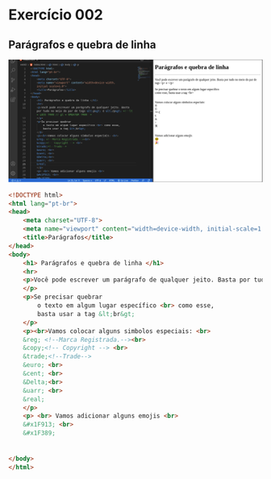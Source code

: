 # Exercício 002
## Parágrafos e quebra de linha
![resultPic](https://github.com/AAndreLuis-dev/HTML-CSS_CursoEmVideo/blob/main/modulo-1(img)/imgex002.png)
```html
<!DOCTYPE html>
<html lang="pt-br">
<head>
    <meta charset="UTF-8">
    <meta name="viewport" content="width=device-width, initial-scale=1.0">
    <title>Parágrafos</title>
</head>
<body>
    <h1> Parágrafos e quebra de linha </h1>
    <hr>
    <p>Você pode escrever um parágrafo de qualquer jeito. Basta por tudo no meio do par de tags &lt;p&gt; e &lt;/p&gt; <!--lt = LESS THAN // gt = GREATER THAN-->
    </p>
    <p>Se precisar quebrar 
        o texto em algum lugar específico <br> como esse,
        basta usar a tag &lt;br&gt;
    </p>
    <p><br>Vamos colocar alguns simbolos especiais: <br>
    &reg; <!--Marca Registrada.--><br>
    &copy;<!-- Copyright --> <br>
    &trade;<!--Trade-->
    &euro; <br>
    &cent; <br>
    &Delta;<br>
    &uarr; <br>
    &real;
    </p>
    <p> <br> Vamos adicionar alguns emojis <br> 
    &#x1F913; <br>
    &#x1F389;
    
    
</body>
</html>
```
